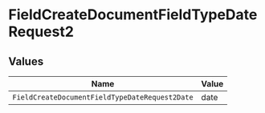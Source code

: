 # FieldCreateDocumentFieldTypeDateRequest2


## Values

| Name                                           | Value                                          |
| ---------------------------------------------- | ---------------------------------------------- |
| `FieldCreateDocumentFieldTypeDateRequest2Date` | date                                           |